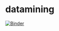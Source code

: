 # datamining
[![Binder](https://mybinder.org/badge_logo.svg)](https://mybinder.org/v2/gh/Rouaelamri/datamining/master)
